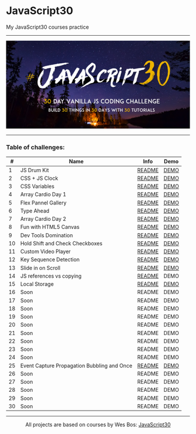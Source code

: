 # JavaScript30

My JavaScript30 courses practice

---

![](./assets/js30-logo.png)

---

### Table of challenges:

| #   | Name                                        | Info                                                                                                                           | Demo                                                                                                    |
| --- | ------------------------------------------- | ------------------------------------------------------------------------------------------------------------------------------ | ------------------------------------------------------------------------------------------------------- |
| 1   | JS Drum Kit                                 | [README](https://github.com/WerdnaLes/javascript30-courses/blob/main/01-JavaScript-Drum-Kit/README.md)                         | [DEMO](https://werdnales.github.io/javascript30-courses/01-JavaScript-Drum-Kit/)                        |
| 2   | CSS + JS Clock                              | [README](https://github.com/WerdnaLes/javascript30-courses/blob/main/02-JS-and-CSS-clock/README.md)                            | [DEMO](https://werdnales.github.io/javascript30-courses/02-JS-and-CSS-clock/)                           |
| 3   | CSS Variables                               | [README](https://github.com/WerdnaLes/javascript30-courses/blob/main/03-CSS-Variables/README.md)                               | [DEMO](https://werdnales.github.io/javascript30-courses/03-CSS-Variables/)                              |
| 4   | Array Cardio Day 1                          | [README](https://github.com/WerdnaLes/javascript30-courses/blob/main/04-Array-Cardio-Day-1/README.md)                          | [DEMO](https://werdnales.github.io/javascript30-courses/04-Array-Cardio-Day-1/)                         |
| 5   | Flex Pannel Gallery                         | [README](https://github.com/WerdnaLes/javascript30-courses/blob/main/05-Flex-Pannel-Gallery/README.md)                         | [DEMO](https://werdnales.github.io/javascript30-courses/05-Flex-Pannel-Gallery/)                        |
| 6   | Type Ahead                                  | [README](https://github.com/WerdnaLes/javascript30-courses/blob/main/06-Type-Ahead/README.md)                                  | [DEMO](https://werdnales.github.io/javascript30-courses/06-Type-Ahead/)                                 |
| 7   | Array Cardio Day 2                          | [README](https://github.com/WerdnaLes/JavaScript30-courses/tree/main/07-Array-Cardio-Day-2)                                    | [DEMO](https://werdnales.github.io/javascript30-courses/07-Array-Cardio-Day-2/)                         |
| 8   | Fun with HTML5 Canvas                       | [README](https://github.com/WerdnaLes/javascript30-courses/blob/main/08-Fun-with-HTML5-Canvas/README.md)                       | [DEMO](https://werdnales.github.io/javascript30-courses/08-Fun-with-HTML5-Canvas)                       |
| 9   | Dev Tools Domination                        | [README](https://github.com/WerdnaLes/javascript30-courses/blob/main/09-Dev-Tools-Domination/README.md)                        | [DEMO](https://werdnales.github.io/javascript30-courses/09-Dev-Tools-Domination)                        |
| 10  | Hold Shift and Check Checkboxes             | [README](https://github.com/WerdnaLes/javascript30-courses/blob/main/10-Hold-Shift-and-Check-Checkboxes/README.md)             | [DEMO](https://werdnales.github.io/javascript30-courses/10-Hold-Shift-and-Check-Checkboxes)             |
| 11  | Custom Video Player                         | [README](https://github.com/WerdnaLes/javascript30-courses/blob/main/11-Custom-Video-Player/README.md)                         | [DEMO](https://werdnales.github.io/javascript30-courses/11-Custom-Video-Player)                         |
| 12  | Key Sequence Detection                      | [README](https://github.com/WerdnaLes/javascript30-courses/blob/main/12-Key-Sequence-Detection/README.md)                      | [DEMO](https://werdnales.github.io/javascript30-courses/12-Key-Sequence-Detection)                      |
| 13  | Slide in on Scroll                          | [README](https://github.com/WerdnaLes/javascript30-courses/blob/main/13-Slide-in-on-Scroll/README.md)                          | [DEMO](https://werdnales.github.io/javascript30-courses/13-Slide-in-on-Scroll)                          |
| 14  | JS references vs copying                    | [README](https://github.com/WerdnaLes/javascript30-courses/blob/main/14-JS-references-vs-copying/README.md)                    | DEMO                                                                                                    |
| 15  | Local Storage                               | [README](https://github.com/WerdnaLes/javascript30-courses/blob/main/15-Local-Storage/README.md)                               | [DEMO](https://werdnales.github.io/javascript30-courses/15-Local-Storage)                               |
| 16  | Soon                                        | README                                                                                                                         | DEMO                                                                                                    |
| 17  | Soon                                        | README                                                                                                                         | DEMO                                                                                                    |
| 18  | Soon                                        | README                                                                                                                         | DEMO                                                                                                    |
| 19  | Soon                                        | README                                                                                                                         | DEMO                                                                                                    |
| 20  | Soon                                        | README                                                                                                                         | DEMO                                                                                                    |
| 21  | Soon                                        | README                                                                                                                         | DEMO                                                                                                    |
| 22  | Soon                                        | README                                                                                                                         | DEMO                                                                                                    |
| 23  | Soon                                        | README                                                                                                                         | DEMO                                                                                                    |
| 24  | Soon                                        | README                                                                                                                         | DEMO                                                                                                    |
| 25  | Event Capture Propagation Bubbling and Once | [README](https://github.com/WerdnaLes/javascript30-courses/blob/main/25-Event-Capture_Propagation_Bubbling-and-Once/README.md) | [DEMO](https://werdnales.github.io/javascript30-courses/25-Event-Capture_Propagation_Bubbling-and-Once) |
| 26  | Soon                                        | README                                                                                                                         | DEMO                                                                                                    |
| 27  | Soon                                        | README                                                                                                                         | DEMO                                                                                                    |
| 28  | Soon                                        | README                                                                                                                         | DEMO                                                                                                    |
| 29  | Soon                                        | README                                                                                                                         | DEMO                                                                                                    |
| 30  | Soon                                        | README                                                                                                                         | DEMO                                                                                                    |

---

<p align="center">
All projects are based on courses by Wes Bos: <a href="https://javascript30.com/">JavaScript30</a>
</p>
